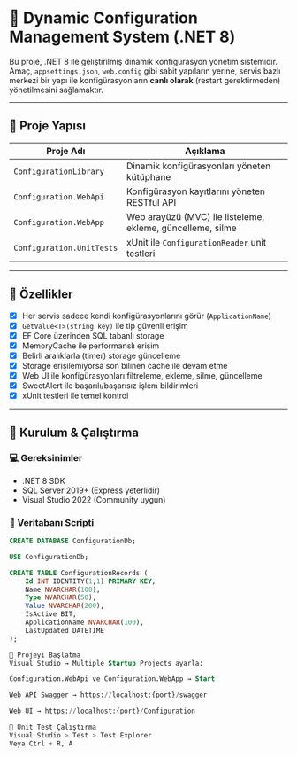 ﻿# 🧩 Dynamic Configuration Management System (.NET 8)

Bu proje, .NET 8 ile geliştirilmiş dinamik konfigürasyon yönetim sistemidir. Amaç, `appsettings.json`, `web.config` gibi sabit yapıların yerine, servis bazlı merkezi bir yapı ile konfigürasyonların **canlı olarak** (restart gerektirmeden) yönetilmesini sağlamaktır.

---

## 📂 Proje Yapısı

| Proje Adı                     | Açıklama                                                  |
|------------------------------|------------------------------------------------------------|
| `ConfigurationLibrary`       | Dinamik konfigürasyonları yöneten kütüphane                |
| `Configuration.WebApi`       | Konfigürasyon kayıtlarını yöneten RESTful API              |
| `Configuration.WebApp`       | Web arayüzü (MVC) ile listeleme, ekleme, güncelleme, silme |
| `Configuration.UnitTests`    | xUnit ile `ConfigurationReader` unit testleri              |

---

## 🎯 Özellikler

- [x] Her servis sadece kendi konfigürasyonlarını görür (`ApplicationName`)
- [x] `GetValue<T>(string key)` ile tip güvenli erişim
- [x] EF Core üzerinden SQL tabanlı storage
- [x] MemoryCache ile performanslı erişim
- [x] Belirli aralıklarla (timer) storage güncelleme
- [x] Storage erişilemiyorsa son bilinen cache ile devam etme
- [x] Web UI ile konfigürasyonları filtreleme, ekleme, silme, güncelleme
- [x] SweetAlert ile başarılı/başarısız işlem bildirimleri
- [x] xUnit testleri ile temel kontrol

---

## 🧪 Kurulum & Çalıştırma

### 💻 Gereksinimler

- .NET 8 SDK
- SQL Server 2019+ (Express yeterlidir)
- Visual Studio 2022 (Community uygun)

### 🧱 Veritabanı Scripti

```sql
CREATE DATABASE ConfigurationDb;

USE ConfigurationDb;

CREATE TABLE ConfigurationRecords (
    Id INT IDENTITY(1,1) PRIMARY KEY,
    Name NVARCHAR(100),
    Type NVARCHAR(50),
    Value NVARCHAR(200),
    IsActive BIT,
    ApplicationName NVARCHAR(100),
    LastUpdated DATETIME
);

🚀 Projeyi Başlatma
Visual Studio → Multiple Startup Projects ayarla:

Configuration.WebApi ve Configuration.WebApp → Start

Web API Swagger → https://localhost:{port}/swagger

Web UI → https://localhost:{port}/Configuration

🧪 Unit Test Çalıştırma
Visual Studio > Test > Test Explorer
Veya Ctrl + R, A